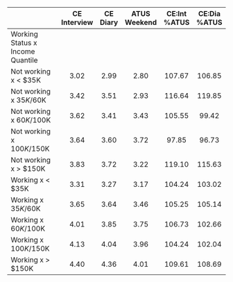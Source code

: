 
|                      | CE<br>Interview |  CE<br>Diary | ATUS<br>Weekend | CE:Int<br>%ATUS | CE:Dia<br>%ATUS |
| -------------------- | :----------: | :----------: | :----------: | :----------: | :----------: |
| Working Status x Income Quantile |              |              |              |              |              |
| Not working x     < $35K |         3.02 |         2.99 |         2.80 |       107.67 |       106.85 |
| Not working x  $35K/$60K |         3.42 |         3.51 |         2.93 |       116.64 |       119.85 |
| Not working x  $60K/$100K |         3.62 |         3.41 |         3.43 |       105.55 |        99.42 |
| Not working x $100K/$150K |         3.64 |         3.60 |         3.72 |        97.85 |        96.73 |
| Not working x     > $150K |         3.83 |         3.72 |         3.22 |       119.10 |       115.63 |
| Working x     < $35K |         3.31 |         3.27 |         3.17 |       104.24 |       103.02 |
| Working x  $35K/$60K |         3.65 |         3.64 |         3.46 |       105.25 |       105.14 |
| Working x  $60K/$100K |         4.01 |         3.85 |         3.75 |       106.73 |       102.66 |
| Working x $100K/$150K |         4.13 |         4.04 |         3.96 |       104.24 |       102.04 |
| Working x     > $150K |         4.40 |         4.36 |         4.01 |       109.61 |       108.69 |

